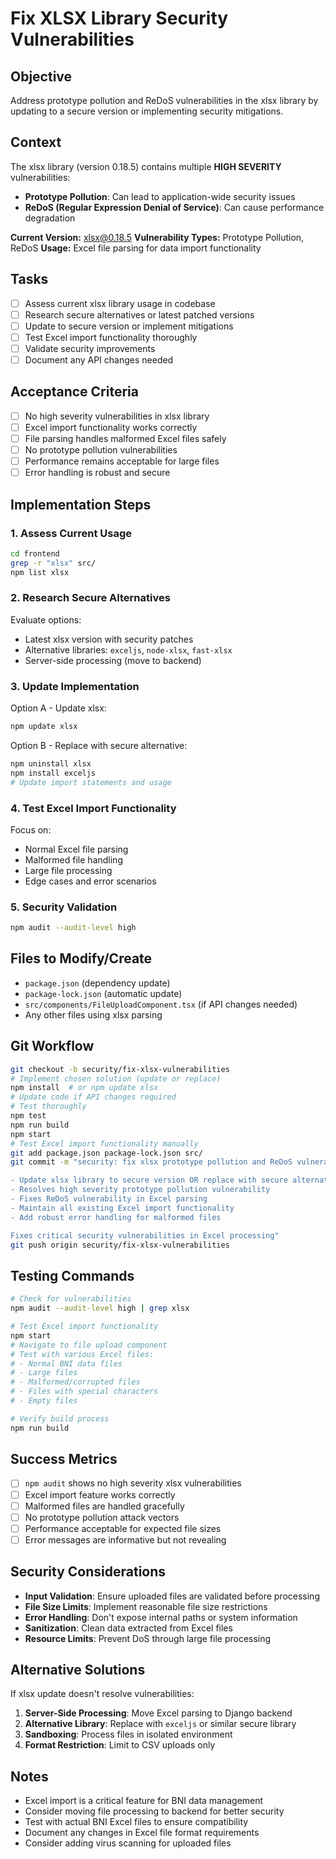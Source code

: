 # Fix XLSX Library Security Vulnerabilities

## Objective
Address prototype pollution and ReDoS vulnerabilities in the xlsx library by updating to a secure version or implementing security mitigations.

## Context
The xlsx library (version 0.18.5) contains multiple **HIGH SEVERITY** vulnerabilities:
- **Prototype Pollution**: Can lead to application-wide security issues
- **ReDoS (Regular Expression Denial of Service)**: Can cause performance degradation

**Current Version:** xlsx@0.18.5
**Vulnerability Types:** Prototype Pollution, ReDoS
**Usage:** Excel file parsing for data import functionality

## Tasks
- [ ] Assess current xlsx library usage in codebase
- [ ] Research secure alternatives or latest patched versions
- [ ] Update to secure version or implement mitigations
- [ ] Test Excel import functionality thoroughly
- [ ] Validate security improvements
- [ ] Document any API changes needed

## Acceptance Criteria
- [ ] No high severity vulnerabilities in xlsx library
- [ ] Excel import functionality works correctly
- [ ] File parsing handles malformed Excel files safely
- [ ] No prototype pollution vulnerabilities
- [ ] Performance remains acceptable for large files
- [ ] Error handling is robust and secure

## Implementation Steps

### 1. Assess Current Usage
```bash
cd frontend
grep -r "xlsx" src/
npm list xlsx
```

### 2. Research Secure Alternatives
Evaluate options:
- Latest xlsx version with security patches
- Alternative libraries: `exceljs`, `node-xlsx`, `fast-xlsx`
- Server-side processing (move to backend)

### 3. Update Implementation
Option A - Update xlsx:
```bash
npm update xlsx
```

Option B - Replace with secure alternative:
```bash
npm uninstall xlsx
npm install exceljs
# Update import statements and usage
```

### 4. Test Excel Import Functionality
Focus on:
- Normal Excel file parsing
- Malformed file handling
- Large file processing
- Edge cases and error scenarios

### 5. Security Validation
```bash
npm audit --audit-level high
```

## Files to Modify/Create
- `package.json` (dependency update)
- `package-lock.json` (automatic update)
- `src/components/FileUploadComponent.tsx` (if API changes needed)
- Any other files using xlsx parsing

## Git Workflow
```bash
git checkout -b security/fix-xlsx-vulnerabilities
# Implement chosen solution (update or replace)
npm install  # or npm update xlsx
# Update code if API changes required
# Test thoroughly
npm test
npm run build
npm start
# Test Excel import functionality manually
git add package.json package-lock.json src/
git commit -m "security: fix xlsx prototype pollution and ReDoS vulnerabilities

- Update xlsx library to secure version OR replace with secure alternative
- Resolves high severity prototype pollution vulnerability
- Fixes ReDoS vulnerability in Excel parsing
- Maintain all existing Excel import functionality
- Add robust error handling for malformed files

Fixes critical security vulnerabilities in Excel processing"
git push origin security/fix-xlsx-vulnerabilities
```

## Testing Commands
```bash
# Check for vulnerabilities
npm audit --audit-level high | grep xlsx

# Test Excel import functionality
npm start
# Navigate to file upload component
# Test with various Excel files:
# - Normal BNI data files
# - Large files
# - Malformed/corrupted files
# - Files with special characters
# - Empty files

# Verify build process
npm run build
```

## Success Metrics
- [ ] `npm audit` shows no high severity xlsx vulnerabilities
- [ ] Excel import feature works correctly
- [ ] Malformed files are handled gracefully
- [ ] No prototype pollution attack vectors
- [ ] Performance acceptable for expected file sizes
- [ ] Error messages are informative but not revealing

## Security Considerations
- **Input Validation**: Ensure uploaded files are validated before processing
- **File Size Limits**: Implement reasonable file size restrictions
- **Error Handling**: Don't expose internal paths or system information
- **Sanitization**: Clean data extracted from Excel files
- **Resource Limits**: Prevent DoS through large file processing

## Alternative Solutions
If xlsx update doesn't resolve vulnerabilities:

1. **Server-Side Processing**: Move Excel parsing to Django backend
2. **Alternative Library**: Replace with `exceljs` or similar secure library
3. **Sandboxing**: Process files in isolated environment
4. **Format Restriction**: Limit to CSV uploads only

## Notes
- Excel import is a critical feature for BNI data management
- Consider moving file processing to backend for better security
- Test with actual BNI Excel files to ensure compatibility
- Document any changes in Excel file format requirements
- Consider adding virus scanning for uploaded files